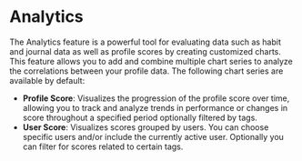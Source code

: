 # Analytics

The Analytics feature is a powerful tool for evaluating data such as habit and journal data as well as profile scores by
creating customized charts. This feature allows you to add and combine multiple chart series to
analyze the correlations between your profile data. The following chart series are available by default:

- **Profile Score**: Visualizes the progression of the profile score over time, allowing you to track and analyze
  trends in performance or changes in score throughout a specified period optionally filtered by tags.
- **User Score**: Visualizes scores grouped by users. You can choose specific users and/or include the currently active
  user. Optionally you can filter for scores related to certain tags.